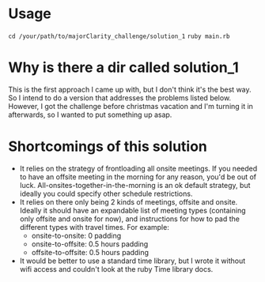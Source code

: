 # Usage
`cd /your/path/to/majorClarity_challenge/solution_1`
`ruby main.rb`

# Why is there a dir called solution_1
This is the first approach I came up with, but I don't think it's the best way. So I intend to do a version that addresses the problems listed below. However, I got the challenge before christmas vacation and I'm turning it in afterwards, so I wanted to put something up asap.

# Shortcomings of this solution
- It relies on the strategy of frontloading all onsite meetings. If you needed to have an offsite meeting in the morning for any reason, you'd be out of luck. All-onsites-together-in-the-morning is an ok default strategy, but ideally you could specify other schedule restrictions.
- It relies on there only being 2 kinds of meetings, offsite and onsite. Ideally it should have an expandable list of meeting types (containing only offsite and onsite for now), and instructions for how to pad the different types with travel times. For example:
  - onsite-to-onsite: 0 padding
  - onsite-to-offsite: 0.5 hours padding
  - offsite-to-offsite: 0.5 hours padding
- It would be better to use a standard time library, but I wrote it without wifi access and couldn't look at the ruby Time library docs.
